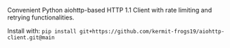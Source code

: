 Convenient Python aiohttp-based HTTP 1.1 Client with rate limiting and retrying functionalities. 

Install with:
`pip install git+https://github.com/kermit-frogs19/aiohttp-client.git@main`